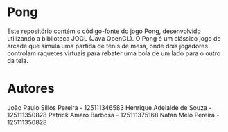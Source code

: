 # Pong
Este repositório contém o código-fonte do jogo Pong, desenvolvido utilizando a biblioteca JOGL (Java OpenGL). O Pong é um clássico jogo de arcade que simula uma partida de tênis de mesa, onde dois jogadores controlam raquetes virtuais para rebater uma bola de um lado para o outro da tela.

# Autores

João Paulo Sillos Pereira - 125111346583
Henrique Adelaide de Souza - 125111350828
Patrick Amaro Barbosa - 125111375168
Natan Melo Pereira - 125111350828
